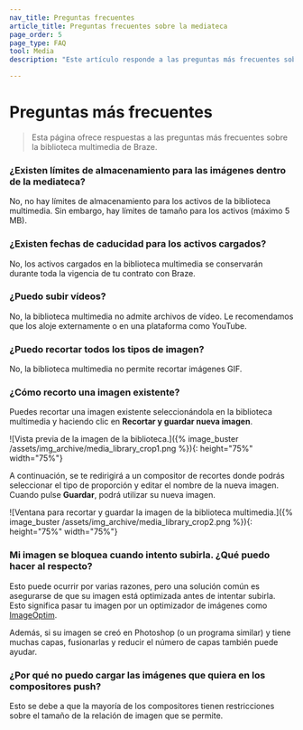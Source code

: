 ```yaml
---
nav_title: Preguntas frecuentes
article_title: Preguntas frecuentes sobre la mediateca
page_order: 5
page_type: FAQ
tool: Media
description: "Este artículo responde a las preguntas más frecuentes sobre la biblioteca multimedia de Braze."

---
```


# Preguntas más frecuentes

> Esta página ofrece respuestas a las preguntas más frecuentes sobre la biblioteca multimedia de Braze.

### ¿Existen límites de almacenamiento para las imágenes dentro de la mediateca?

No, no hay límites de almacenamiento para los activos de la biblioteca multimedia. Sin embargo, hay límites de tamaño para los activos (máximo 5 MB).

### ¿Existen fechas de caducidad para los activos cargados?

No, los activos cargados en la biblioteca multimedia se conservarán durante toda la vigencia de tu contrato con Braze.

### ¿Puedo subir vídeos?

No, la biblioteca multimedia no admite archivos de vídeo. Le recomendamos que los aloje externamente o en una plataforma como YouTube.

### ¿Puedo recortar todos los tipos de imagen?

No, la biblioteca multimedia no permite recortar imágenes GIF.

### ¿Cómo recorto una imagen existente?

Puedes recortar una imagen existente seleccionándola en la biblioteca multimedia y haciendo clic en **Recortar y guardar nueva imagen**. 

![Vista previa de la imagen de la biblioteca.]({% image_buster /assets/img_archive/media_library_crop1.png %}){: height="75%" width="75%"}

A continuación, se te redirigirá a un compositor de recortes donde podrás seleccionar el tipo de proporción y editar el nombre de la nueva imagen. Cuando pulse **Guardar**, podrá utilizar su nueva imagen.

![Ventana para recortar y guardar la imagen de la biblioteca multimedia.]({% image_buster /assets/img_archive/media_library_crop2.png %}){: height="75%" width="75%"}

### Mi imagen se bloquea cuando intento subirla. ¿Qué puedo hacer al respecto?

Esto puede ocurrir por varias razones, pero una solución común es asegurarse de que su imagen está optimizada antes de intentar subirla. Esto significa pasar tu imagen por un optimizador de imágenes como [ImageOptim](https://imageoptim.com/mac).

Además, si su imagen se creó en Photoshop (o un programa similar) y tiene muchas capas, fusionarlas y reducir el número de capas también puede ayudar.

### ¿Por qué no puedo cargar las imágenes que quiera en los compositores push?

Esto se debe a que la mayoría de los compositores tienen restricciones sobre el tamaño de la relación de imagen que se permite.

